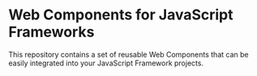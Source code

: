 # Web Components for JavaScript Frameworks

This repository contains a set of reusable Web Components that can be easily integrated into your JavaScript Framework projects.